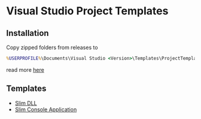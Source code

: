 # Visual Studio Project Templates

## Installation
Copy zipped folders from releases to 
```bat
%USERPROFILE%\Documents\Visual Studio <Version>\Templates\ProjectTemplates
```
read more [here](https://docs.microsoft.com/en-us/visualstudio/ide/how-to-locate-and-organize-project-and-item-templates?view=vs-2017)


## Templates

- [Slim DLL](Slim%20DLL/)
- [Slim Console Application](Slim%20Console%20Application/)